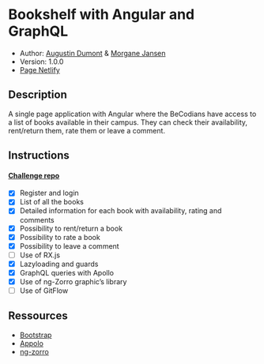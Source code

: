 # Bookshelf with Angular and GraphQL

- Author: [Augustin Dumont](https://github.com/AugustinDumont/) & [Morgane Jansen](https://github.com/MorganeBeCode/)
- Version: 1.0.0
- [Page Netlify](https://trusting-carson-3c3389.netlify.com/)

## Description

A single page application with Angular where the BeCodians have access to a list of books available in their campus. They can check their availability, rent/return them, rate them or leave a comment.

## Instructions

#### [Challenge repo](https://github.com/becodeorg/LIE-Jepsen-2.14/tree/master/03-the-mountain/04-bookshelf)

- [x] Register and login
- [x] List of all the books
- [x] Detailed information for each book with availability, rating and comments
- [x] Possibility to rent/return a book
- [x] Possibility to rate a book
- [x] Possibility to leave a comment
- [ ] Use of RX.js
- [x] Lazyloading and guards
- [x] GraphQL queries with Apollo
- [x] Use of ng-Zorro graphic’s library
- [ ] Use of GitFlow

## Ressources

- [Bootstrap](https://getbootstrap.com/)
- [Appolo](https://www.apollographql.com/docs/angular/)
- [ng-zorro](https://ng.ant.design/docs/introduce/en)

